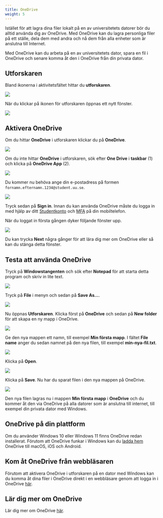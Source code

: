 ```yaml
---
title: OneDrive
weight: 5
---
```


Istället för att lagra dina filer lokalt på en av universitetets 
datorer bör du alltid använda dig av OneDrive. Med OneDrive kan du lagra
personliga filer på ett ställe, dela dem med andra och nå dem från alla enheter
som är anslutna till Internet.

Med OneDrive kan du arbeta på en av universitetets dator, spara en fil i
OneDrive och senare komma åt den i OneDrive från din privata dator. 

## Utforskaren

Bland ikonerna i aktivitetsfältet hittar du **utforskaren**. 

![](/images/2025/windows/taskbar-file-explorer.png?width=555px)

När du klickar på ikonen för utforskaren öppnas ett nytt fönster. 

![](/images/2024/studenttjanster/windows/file-explorer-1.png)

## Aktivera OneDrive

Om du hittar **OneDrive** i utforskaren klickar du på **OneDrive**. 

![](/images/2024/studenttjanster/windows/explorer-onedrive.png)

Om du inte hittar **OneDrive** i utforskaren, sök efter **One Drive** i **taskbar** (1) och klicka på **OneDrive App** (2).

![](/images/2025/windows/one-drive-from-taskbar.png?width=555px)

Du kommer nu behöva ange din e-postadress på formen
`fornamn.efternamn.1234@student.uu.se`. 

![](/images/2024/studenttjanster/windows/onedrive-setup.png)

Tryck sedan på **Sign in**. Innan du kan använda OneDrive måste du logga in med
hjälp av ditt [Studentkonto](../preparation/#studentkonto) och
[MFA](microsoft/#aktivera-multifaktorautentisering-mfa) på din mobiltelefon.

När du loggat in första gången dyker följande fönster upp. 

![](/images/2024/studenttjanster/windows/onedrive-setup-2.png)

Du kan trycka **Next** några gånger för att lära dig mer om OneDrive eller så
kan du stänga detta fönster. 

## Testa att använda OneDrive

Tryck på **Windowstangenten** och sök efter **Notepad** för att starta detta
program och skriv in lite text. 

![](/images/2024/studenttjanster/windows/my-first-file-1.png?width=600px)

Tryck på **File** i menyn och sedan på **Save As...**.

![](/images/2024/studenttjanster/windows/my-first-file-2.png?width=600px)

Nu öppnas **Utforskaren**. Klicka först på **OneDrive** och sedan på **New
folder** för att skapa en ny mapp i OneDrive. 

![](/images/2024/studenttjanster/windows/my-first-file-3.png)

Ge den nya mappen ett namn, till exempel **Min första mapp**. I fältet **File
name** anger du sedan namnet på den nya filen, till exempel **min-nya-fil.txt**.

![](/images/2024/studenttjanster/windows/my-first-file-4.png)

Klicka på **Open**. 

![](/images/2024/studenttjanster/windows/my-first-file-5.png)

Klicka på **Save**. Nu har du sparat filen i den nya mappen på OneDrive. 

![](/images/2024/studenttjanster/windows/my-first-file-6.png)

Den nya filen lagras nu i mappen **Min första mapp** i **OneDrive** och du
kommer åt den via OneDrive på alla datorer som är anslutna till internet, till
exempel din privata dator med Windows. 

## OneDrive på din plattform

Om du använder Windows 10 eller Windows 11 finns OneDrive redan installerat. Förutom att OneDrive funkar i Windows kan du [ladda hem][download] OneDrive till macOS, iOS
och Android.  

[download]: https://www.microsoft.com/sv-se/microsoft-365/onedrive/download

## Kom åt OneDrive från webbläsaren

Förutom att aktivera OneDrive i utforskaren på en dator med Windows kan du komma
åt dina filer i OneDrive direkt i en webbläsare genom att logga in i OneDrive
[här][live].

[live]: https://onedrive.live.com/login/

## Lär dig mer om OneDrive

Lär dig mer om OneDrive [här][more]. 

[more]: https://support.microsoft.com/en-us/onedrive




